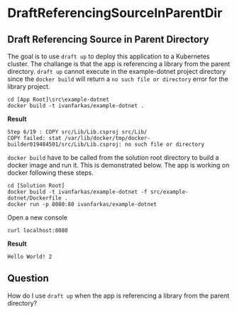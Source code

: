 # DraftReferencingSourceInParentDir

## Draft Referencing Source in Parent Directory

The goal is to use `draft up` to deploy this application to a Kubernetes cluster. The challange is that the app is referencing a library from the parent directory. `draft up` cannot execute in the example-dotnet project directory since the `docker build` will return a `no such file or directory` error for the library project.

```
cd [App Root]\src\example-dotnet
docker build -t ivanfarkas/example-dotnet .
```

**Result**

```
Step 6/19 : COPY src/Lib/Lib.csproj src/Lib/
COPY failed: stat /var/lib/docker/tmp/docker-builder019484501/src/Lib/Lib.csproj: no such file or directory
```

`docker build` have to be called from the solution root directory to build a docker image and run it. This is demonstrated below. The app is working on docker following these steps.

```
cd [Solution Root]
docker build -t ivanfarkas/example-dotnet -f src/example-dotnet/Dockerfile .
docker run -p 8080:80 ivanfarkas/example-dotnet
```

Open a new console

```
curl localhost:8080
```

**Result**

```
Hello World! 2
```

## Question
How do I use `draft up` when the app is referencing a library from the parent directory?

